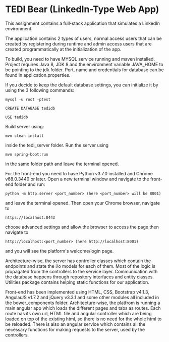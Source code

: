 # TEDI Bear (LinkedIn-Type Web App)

This assignment contains a full-stack application that simulates a LinkedIn environment.

The application contains 2 types of users, normal access users that can be created by registering during runtime and admin access users that are created programmatically at the initialization of the app.

To build, you need to have MYSQL service running and maven installed. Project requires Java 8, JDK 8 and the environment variable JAVA_HOME to be pointing to the jdk folder. Port, name and credentials for database can be found in application.properties.

If you decide to keep the default database settings, you can initialize it by using the 3 following commands:
```
mysql -u root -ptest
```
```
CREATE DATABASE tedidb
```
```
USE tedidb
```

Build server using:


  ```
  mvn clean install
  ```

inside the tedi_server folder. Run the server using 

  ```
  mvn spring-boot:run
  ```

in the same folder path and leave the terminal opened.

For the front-end you need to have Python v3.7.0 installed and Chrome v68.0.3440 or later.
Open a new terminal window and navigate to the front-end folder and run:

  ```
  python -m http.server <port_number> (here <port_number> will be 8001)
  ```

and leave the terminal opened. Then open your Chrome browser, navigate to

  ```
  https://localhost:8443
  ```

choose advanced settings and allow the browser to access the page then navigate to

  ```
  http://localhost:<port_number> (here http://localhost:8001)
  ```

and you will see the platform's welcome/login page.

Architecture-wise, the server has controller classes which contain the endpoints and state the i/o models for each of them. Most of the logic is propagated from the controllers to the service layer. Communication with the database happens through repository interfaces and entity classes. Utilities package contains helping static functions for our application.

Front-end has been implemented using HTML, CSS, Bootstrap v4.1.3, AngularJS v1.7.2 and jQuery v3.3.1 and some other modules all included in the bower_components folder. Architecture-wise, the platfrom is running a main angular app which loads the different pages and tabs as routes. Each route has its own url, HTML file and angular controller which are being loaded on top of the existing html, so there is no need for the whole html to be reloaded. There is also an angular service which contains all the necessary functions for making requests to the server, used by the controllers.

